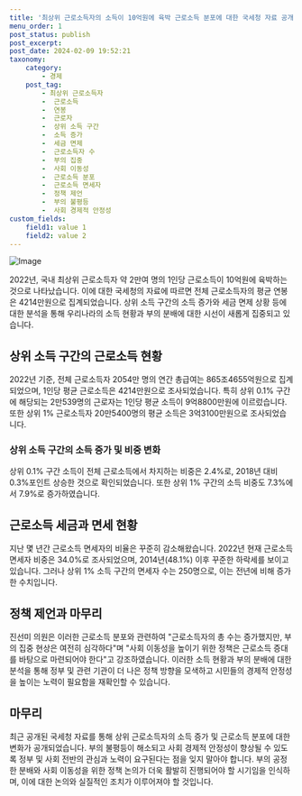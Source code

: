 ```yaml
---
title: '최상위 근로소득자의 소득이 10억원에 육박 근로소득 분포에 대한 국세청 자료 공개'
menu_order: 1
post_status: publish
post_excerpt: 
post_date: 2024-02-09 19:52:21
taxonomy:
    category:
        - 경제
    post_tag:
        - 최상위 근로소득자
        -  근로소득
        -  연봉
        -  근로자
        -  상위 소득 구간
        -  소득 증가
        -  세금 면제
        -  근로소득자 수
        -  부의 집중
        -  사회 이동성
        -  근로소득 분포
        -  근로소득 면세자
        -  정책 제언
        -  부의 불평등
        -  사회 경제적 안정성
custom_fields:
    field1: value 1
    field2: value 2
---
```


![Image](https://imgnews.pstatic.net/image/366/2024/02/09/0000969585_001_20240209141301323.jpg?type=w647)

2022년, 국내 최상위 근로소득자 약 2만여 명의 1인당 근로소득이 10억원에 육박하는 것으로 나타났습니다. 이에 대한 국세청의 자료에 따르면 전체 근로소득자의 평균 연봉은 4214만원으로 집계되었습니다. 상위 소득 구간의 소득 증가와 세금 면제 상황 등에 대한 분석을 통해 우리나라의 소득 현황과 부의 분배에 대한 시선이 새롭게 집중되고 있습니다.
## 상위 소득 구간의 근로소득 현황
2022년 기준, 전체 근로소득자 2054만 명의 연간 총급여는 865조4655억원으로 집계되었으며, 1인당 평균 근로소득은 4214만원으로 조사되었습니다. 특히 상위 0.1% 구간에 해당되는 2만539명의 근로자는 1인당 평균 소득이 9억8800만원에 이르렀습니다. 또한 상위 1% 근로소득자 20만5400명의 평균 소득은 3억3100만원으로 조사되었습니다.
### 상위 소득 구간의 소득 증가 및 비중 변화
상위 0.1% 구간 소득이 전체 근로소득에서 차지하는 비중은 2.4%로, 2018년 대비 0.3%포인트 상승한 것으로 확인되었습니다. 또한 상위 1% 구간의 소득 비중도 7.3%에서 7.9%로 증가하였습니다.
## 근로소득 세금과 면세 현황
지난 몇 년간 근로소득 면세자의 비율은 꾸준히 감소해왔습니다. 2022년 현재 근로소득 면세자 비중은 34.0%로 조사되었으며, 2014년(48.1%) 이후 꾸준한 하락세를 보이고 있습니다. 그러나 상위 1% 소득 구간의 면세자 수는 250명으로, 이는 전년에 비해 증가한 수치입니다.
## 정책 제언과 마무리
진선미 의원은 이러한 근로소득 분포와 관련하여 "근로소득자의 총 수는 증가했지만, 부의 집중 현상은 여전히 심각하다"며 "사회 이동성을 높이기 위한 정책은 근로소득 증대를 바탕으로 마련되어야 한다"고 강조하였습니다. 이러한 소득 현황과 부의 분배에 대한 분석을 통해 정부 및 관련 기관이 더 나은 정책 방향을 모색하고 시민들의 경제적 안정성을 높이는 노력이 필요함을 재확인할 수 있습니다.
## 마무리
최근 공개된 국세청 자료를 통해 상위 근로소득자의 소득 증가 및 근로소득 분포에 대한 변화가 공개되었습니다. 부의 불평등이 해소되고 사회 경제적 안정성이 향상될 수 있도록 정부 및 사회 전반의 관심과 노력이 요구된다는 점을 잊지 말아야 합니다. 부의 공정한 분배와 사회 이동성을 위한 정책 논의가 더욱 활발히 진행되어야 할 시기임을 인식하며, 이에 대한 논의와 실질적인 조치가 이루어져야 할 것입니다.
